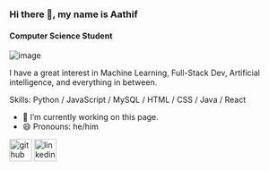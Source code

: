 ### Hi there 👋, my name is Aathif
#### Computer Science Student

![image](https://github.com/zaxnite/Aathif_Khan/assets/65447745/4d001993-a0f1-485b-a9dd-6389c053348f)


I have a great interest in Machine Learning, Full-Stack Dev, Artificial intelligence, and everything in between.


Skills: Python / JavaScript / MySQL / HTML / CSS / Java / React

- 🔭 I’m currently working on this page. 
- 😄 Pronouns: he/him 


[<img src='https://cdn.jsdelivr.net/npm/simple-icons@3.0.1/icons/github.svg' alt='github' height='40'>](https://github.com/zaxnite)  [<img src='https://cdn.jsdelivr.net/npm/simple-icons@3.0.1/icons/linkedin.svg' alt='linkedin' height='40'>](https://www.linkedin.com/in/https://www.linkedin.com/in/aathif-khan-042214201//)  

